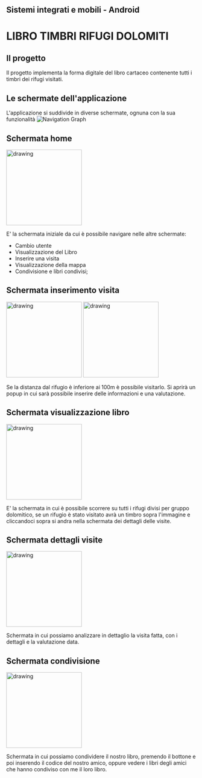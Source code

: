 ## Sistemi integrati e mobili - Android

# LIBRO TIMBRI RIFUGI DOLOMITI

## Il progetto

Il progetto implementa la forma digitale del libro cartaceo contenente tutti i timbri dei rifugi
visitati.

## Le schermate dell'applicazione

L'applicazione si suddivide in diverse schermate, ognuna con la sua funzionalità
<img src="https://drive.google.com/uc?id=18eP7ZXQknf0bjiBkyYqhuBe2zS780YtO" alt="Navigation Graph" heigth="200"/>

## Schermata home

<img src="https://drive.google.com/uc?id=1yyoxxtC8B4jM3NcoLypHvugIAGOI8p90" alt="drawing" width="200"/>

E' la schermata iniziale da cui è possibile navigare nelle altre schermate:

- Cambio utente
- Visualizzazione del Libro
- Inserire una visita
- Visualizzazione della mappa
- Condivisione e libri condivisi;

## Schermata inserimento visita

<img src="https://drive.google.com/uc?id=1Ut0DYzbL9zVfr7ivJNmkS0TLveuU6CCI" alt="drawing" width="200"/>
<img src="https://drive.google.com/uc?id=1uUqgeH590sbp-q5E57ahe9s-YCapGOXi" alt="drawing" width="200"/>

Se la distanza dal rifugio è inferiore ai 100m è possibile visitarlo. Si aprirà un popup in cui sarà
possibile inserire delle informazioni e una valutazione.

## Schermata visualizzazione libro

 <img src="https://drive.google.com/uc?id=1A0g4JzBh8P7MDRB3LkIFeBxEUSLPA4lo" alt="drawing" width="200"/>

E' la schermata in cui è possibile scorrere su tutti i rifugi divisi per gruppo dolomitico, se un
rifugio è stato visitato avrà un timbro sopra l'immagine e cliccandoci sopra si andra nella
schermata dei dettagli delle visite.

## Schermata dettagli visite</h4>

<img src="https://drive.google.com/uc?id=1mA5VmRxDL0hwAWgt-pW3W5B1ij_Br19S" alt="drawing" width="200"/>

Schermata in cui possiamo analizzare in dettaglio la visita fatta, con i dettagli e la valutazione
data.

## Schermata condivisione</h4>

<img src="https://drive.google.com/uc?id=1ZoeUfE-6rrsBZXc7HiGiAblAzNuyE8Bt" alt="drawing" width="200"/>

Schermata in cui possiamo condividere il nostro libro, premendo il bottone e poi inserendo il codice
del nostro amico, oppure vedere i libri degli amici che hanno condiviso con me il loro libro.